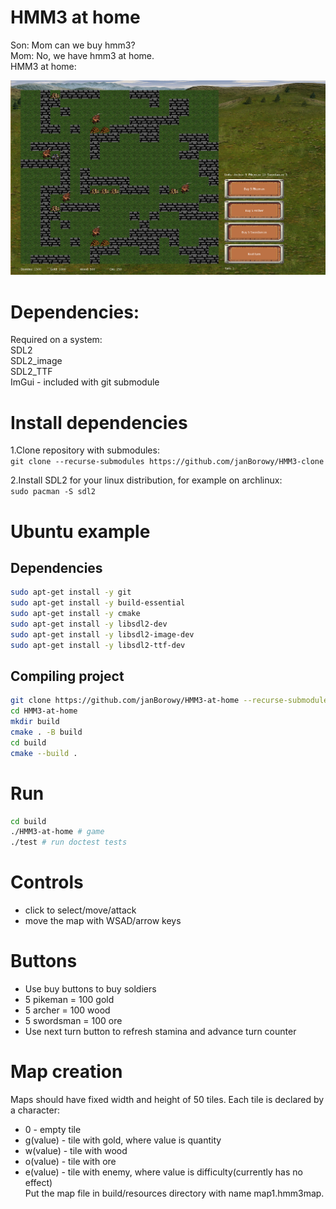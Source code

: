 # HMM3 at home
Son: Mom can we buy hmm3? \
Mom: No, we have hmm3 at home. \
HMM3 at home: 

![image](demo_image.png)

# Dependencies:
Required on a system:\
SDL2\
SDL2_image\
SDL2_TTF\
ImGui - included with git submodule
# Install dependencies
1.Clone repository with submodules:\
`git clone --recurse-submodules https://github.com/janBorowy/HMM3-clone`

2.Install SDL2 for your linux distribution, for example on archlinux:\
`sudo pacman -S sdl2`

# Ubuntu example

## Dependencies
```bash
sudo apt-get install -y git
sudo apt-get install -y build-essential
sudo apt-get install -y cmake
sudo apt-get install -y libsdl2-dev
sudo apt-get install -y libsdl2-image-dev
sudo apt-get install -y libsdl2-ttf-dev
```

## Compiling project
```bash
git clone https://github.com/janBorowy/HMM3-at-home --recurse-submodules
cd HMM3-at-home
mkdir build
cmake . -B build
cd build
cmake --build .
```

# Run
```bash
cd build
./HMM3-at-home # game
./test # run doctest tests
```

# Controls
- click to select/move/attack
- move the map with WSAD/arrow keys

# Buttons
- Use buy buttons to buy soldiers
- 5 pikeman = 100 gold
- 5 archer = 100 wood
- 5 swordsman = 100 ore
- Use next turn button to refresh stamina and advance turn counter

# Map creation
Maps should have fixed width and height of 50 tiles.
Each tile is declared by a character:
- 0 - empty tile
- g(value) - tile with gold, where value is quantity
- w(value) - tile with wood
- o(value) - tile with ore
- e(value) - tile with enemy, where value is difficulty(currently has no effect)\
Put the map file in build/resources directory with name map1.hmm3map.
